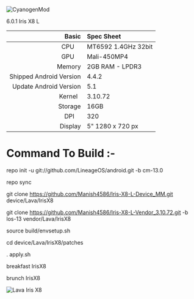 ![CyanogenMod](https://encrypted-tbn3.gstatic.com/images?q=tbn:ANd9GcTKpKX43FtjYuje4IvapCgwMKBTlrOdLiq_aZz6tqUsuQHL2IJ78ICBpVVvZQ)

6.0.1 Iris X8 L

Basic   | Spec Sheet
-------:|:-------------------------
CPU     | MT6592 1.4GHz 32bit
GPU     | Mali-450MP4
Memory  | 2GB RAM - LPDR3
Shipped Android Version | 4.4.2
Update Android Version | 5.1
Kernel  | 3.10.72
Storage | 16GB
DPI     | 320
Display | 5" 1280 x 720 px




# Command To Build :-

repo init -u git://github.com/LineageOS/android.git -b cm-13.0

repo sync

git clone https://github.com/Manish4586/Iris-X8-L-Device_MM.git device/Lava/IrisX8

git clone https://github.com/Manish4586/Iris-X8-L-Vendor_3.10.72.git -b los-13 vendor/Lava/IrisX8

source build/envsetup.sh

cd device/Lava/IrisX8/patches

 . apply.sh

breakfast IrisX8

brunch IrisX8

![Lava Iris X8](http://www.lavamobiles.com/lavastorecms/material/product/lava-smartphone-iris-x8-850x700lollipoooopupgrade-04022015.jpg)
